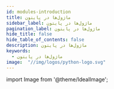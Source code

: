 ```yaml
---
id: modules-introduction
title: ماژول‌ها در پایتون
sidebar_label: ماژول‌ها در پایتون
pagination_label: ماژول‌ها در پایتون
hide_title: false
hide_table_of_contents: false
description: ماژول‌ها در پایتون
keywords:
  - ماژول‌ها در پایتون
image:  "//img/logos/python-logo.svg"
---
```


import Image from '@theme/IdealImage';
